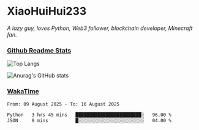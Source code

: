 # XiaoHuiHui233

*A lazy guy, loves Python, Web3 follower, blockchain developer, Minecraft fan.*

### [Github Readme Stats](https://github.com/anuraghazra/github-readme-stats)

![Top Langs](https://github-readme-stats.vercel.app/api/top-langs/?username=XiaoHuiHui233&layout=compact&theme=github_dark)

![Anurag's GitHub stats](https://github-readme-stats.vercel.app/api?username=XiaoHuiHui233&show_icons=true&theme=github_dark)

### [WakaTime](https://wakatime.com)

<!--START_SECTION:waka-->

```txt
From: 09 August 2025 - To: 16 August 2025

Python   3 hrs 45 mins   ████████████████████████░   96.00 %
JSON     9 mins          █░░░░░░░░░░░░░░░░░░░░░░░░   04.00 %
```

<!--END_SECTION:waka-->
